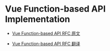 # Vue Function-based API Implementation

- [Vue Function-based API RFC 原文](https://github.com/vuejs/rfcs/blob/function-apis/active-rfcs/0000-function-api.md)

- [Vue Function-based API RFC 翻译](https://zhuanlan.zhihu.com/p/68477600)
